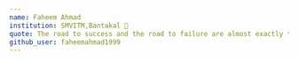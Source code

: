 ```yaml
---
name: Faheem Ahmad
institution: SMVITM,Bantakal 🚩
quote: The road to success and the road to failure are almost exactly the same.
github_user: faheemahmad1999
---
```

